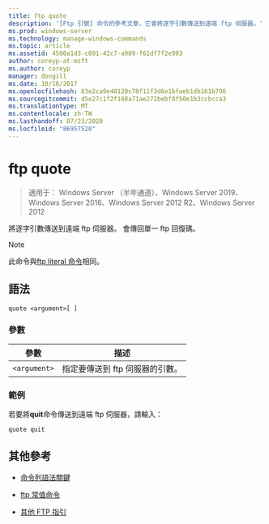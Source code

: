 ```yaml
---
title: ftp quote
description: '[Ftp 引號] 命令的參考文章，它會將逐字引數傳送到遠端 ftp 伺服器。'
ms.prod: windows-server
ms.technology: manage-windows-commands
ms.topic: article
ms.assetid: 4500a1d3-c091-42c7-a909-f61df7f2e993
author: coreyp-at-msft
ms.author: coreyp
manager: dongill
ms.date: 10/16/2017
ms.openlocfilehash: 83e2ca9e40120c78f11f3d6e1bfaeb1db161b796
ms.sourcegitcommit: d5e27c1f2f168a71ae272bebf8f50e1b3ccbcca3
ms.translationtype: MT
ms.contentlocale: zh-TW
ms.lasthandoff: 07/23/2020
ms.locfileid: "86957520"
---
```

# <a name="ftp-quote"></a>ftp quote

> 適用于： Windows Server （半年通道）、Windows Server 2019、Windows Server 2016、Windows Server 2012 R2、Windows Server 2012

將逐字引數傳送到遠端 ftp 伺服器。 會傳回單一 ftp 回復碼。

> [!NOTE]
> 此命令與[ftp literal 命令](ftp-literal_1.md)相同。

## <a name="syntax"></a>語法

```
quote <argument>[ ]
```

### <a name="parameters"></a>參數

| 參數 | 描述 |
| --------- | ----------- |
| `<argument>` | 指定要傳送到 ftp 伺服器的引數。 |

### <a name="examples"></a>範例

若要將**quit**命令傳送到遠端 ftp 伺服器，請輸入：

```
quote quit
```

## <a name="additional-references"></a>其他參考

- [命令列語法關鍵](command-line-syntax-key.md)

- [ftp 常值命令](ftp-literal_1.md)

- [其他 FTP 指引](/previous-versions/orphan-topics/ws.10/cc756013(v=ws.10))
